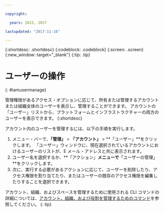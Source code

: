 ```yaml
---

copyright:

  years: 2015, 2017

lastupdated: "2017-11-16"

---
```


{:shortdesc: .shortdesc}
{:codeblock: .codeblock}
{:screen: .screen}
{:new_window: target="_blank"}
{:tip: .tip}

# ユーザーの操作
{: #iamusermanage}

管理権限があるアクセス・オプションに応じて、所有または管理するアカウントまたは組織全体のユーザーを表示し、管理することができます。 アカウントの「ユーザー」リストから、プラットフォームとインフラストラクチャーの両方のユーザーを表示できます。
{:shortdesc}

アカウント内のユーザーを管理するには、以下の手順を実行します。

1. メニュー・バーで、**「管理」** &gt; **「アカウント」** &gt; **「ユーザー」**をクリックします。 「ユーザー」ウィンドウに、現在選択されているアカウントにおけるユーザーのリストが、E メール・アドレスと共に表示されます。
2. ユーザー名を選択するか、**「アクション」**メニューで**「ユーザーの管理」**をクリックします。
3. 次に、実行する必要があるアクションに応じて、ユーザーを削除したり、アクセス権限を割り当てたり、またはユーザーの既存のアクセス権限を編集したりすることを選択できます。

アカウント、組織、およびスペースを管理するために使用される CLI コマンドの詳細については、[アカウント、組織、および役割を管理するためのコマンド](/docs/cli/reference/bluemix_cli/bx_cli.html#bx_commands_acctorg)を参照してください。
{: tip}










